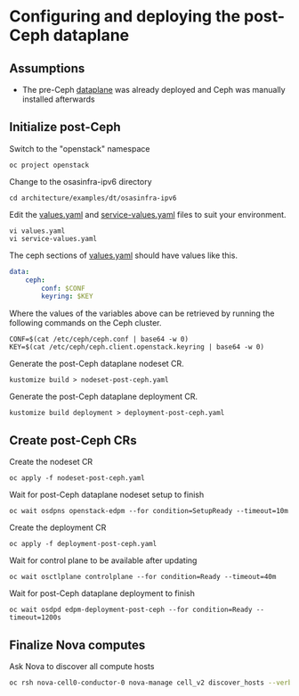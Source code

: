 # Configuring and deploying the post-Ceph dataplane

## Assumptions

- The pre-Ceph [dataplane](dataplane-pre-ceph.md) was already deployed and Ceph was manually installed afterwards

## Initialize post-Ceph

Switch to the "openstack" namespace
```
oc project openstack
```
Change to the osasinfra-ipv6 directory
```
cd architecture/examples/dt/osasinfra-ipv6
```
Edit the [values.yaml](values.yaml) and [service-values.yaml](service-values.yaml)
files to suit your environment.
```
vi values.yaml
vi service-values.yaml
```
The ceph sections of [values.yaml](values.yaml) should have values like this.
```yaml
data:
    ceph:
        conf: $CONF
        keyring: $KEY

```
Where the values of the variables above can be retrieved by
running the following commands on the Ceph cluster.
```shell
CONF=$(cat /etc/ceph/ceph.conf | base64 -w 0)
KEY=$(cat /etc/ceph/ceph.client.openstack.keyring | base64 -w 0)
```

Generate the post-Ceph dataplane nodeset CR.
```
kustomize build > nodeset-post-ceph.yaml
```
Generate the post-Ceph dataplane deployment CR.
```
kustomize build deployment > deployment-post-ceph.yaml
```

## Create post-Ceph CRs

Create the nodeset CR
```
oc apply -f nodeset-post-ceph.yaml
```
Wait for post-Ceph dataplane nodeset setup to finish
```
oc wait osdpns openstack-edpm --for condition=SetupReady --timeout=10m
```
Create the deployment CR
```
oc apply -f deployment-post-ceph.yaml
```

Wait for control plane to be available after updating
```
oc wait osctlplane controlplane --for condition=Ready --timeout=40m
```

Wait for post-Ceph dataplane deployment to finish
```
oc wait osdpd edpm-deployment-post-ceph --for condition=Ready --timeout=1200s
```

## Finalize Nova computes

Ask Nova to discover all compute hosts
```bash
oc rsh nova-cell0-conductor-0 nova-manage cell_v2 discover_hosts --verbose
```
